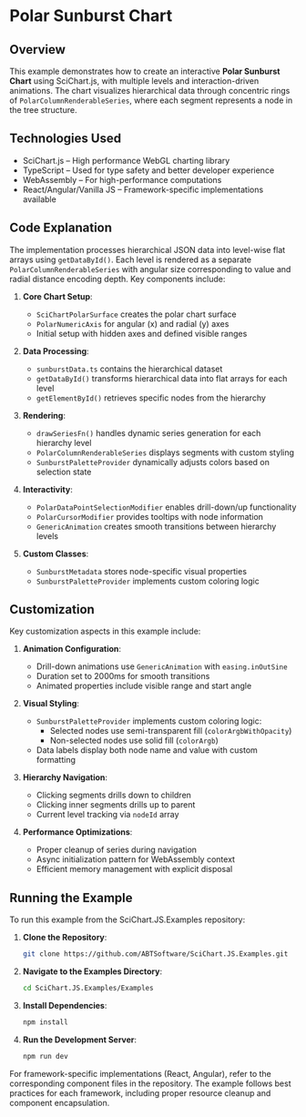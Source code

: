 # Polar Sunburst Chart

## Overview

This example demonstrates how to create an interactive **Polar Sunburst Chart** using SciChart.js, with multiple levels and interaction-driven animations. The chart visualizes hierarchical data through concentric rings of `PolarColumnRenderableSeries`, where each segment represents a node in the tree structure.

## Technologies Used

-   SciChart.js – High performance WebGL charting library
-   TypeScript – Used for type safety and better developer experience
-   WebAssembly – For high-performance computations
-   React/Angular/Vanilla JS – Framework-specific implementations available

## Code Explanation

The implementation processes hierarchical JSON data into level-wise flat arrays using `getDataById()`. Each level is rendered as a separate `PolarColumnRenderableSeries` with angular size corresponding to value and radial distance encoding depth. Key components include:

1. **Core Chart Setup**:

    - `SciChartPolarSurface` creates the polar chart surface
    - `PolarNumericAxis` for angular (x) and radial (y) axes
    - Initial setup with hidden axes and defined visible ranges

2. **Data Processing**:

    - `sunburstData.ts` contains the hierarchical dataset
    - `getDataById()` transforms hierarchical data into flat arrays for each level
    - `getElementById()` retrieves specific nodes from the hierarchy

3. **Rendering**:

    - `drawSeriesFn()` handles dynamic series generation for each hierarchy level
    - `PolarColumnRenderableSeries` displays segments with custom styling
    - `SunburstPaletteProvider` dynamically adjusts colors based on selection state

4. **Interactivity**:

    - `PolarDataPointSelectionModifier` enables drill-down/up functionality
    - `PolarCursorModifier` provides tooltips with node information
    - `GenericAnimation` creates smooth transitions between hierarchy levels

5. **Custom Classes**:
    - `SunburstMetadata` stores node-specific visual properties
    - `SunburstPaletteProvider` implements custom coloring logic

## Customization

Key customization aspects in this example include:

1. **Animation Configuration**:

    - Drill-down animations use `GenericAnimation` with `easing.inOutSine`
    - Duration set to 2000ms for smooth transitions
    - Animated properties include visible range and start angle

2. **Visual Styling**:

    - `SunburstPaletteProvider` implements custom coloring logic:
        - Selected nodes use semi-transparent fill (`colorArgbWithOpacity`)
        - Non-selected nodes use solid fill (`colorArgb`)
    - Data labels display both node name and value with custom formatting

3. **Hierarchy Navigation**:

    - Clicking segments drills down to children
    - Clicking inner segments drills up to parent
    - Current level tracking via `nodeId` array

4. **Performance Optimizations**:
    - Proper cleanup of series during navigation
    - Async initialization pattern for WebAssembly context
    - Efficient memory management with explicit disposal

## Running the Example

To run this example from the SciChart.JS.Examples repository:

1. **Clone the Repository**:

    ```bash
    git clone https://github.com/ABTSoftware/SciChart.JS.Examples.git
    ```

2. **Navigate to the Examples Directory**:

    ```bash
    cd SciChart.JS.Examples/Examples
    ```

3. **Install Dependencies**:

    ```bash
    npm install
    ```

4. **Run the Development Server**:
    ```bash
    npm run dev
    ```

For framework-specific implementations (React, Angular), refer to the corresponding component files in the repository. The example follows best practices for each framework, including proper resource cleanup and component encapsulation.
